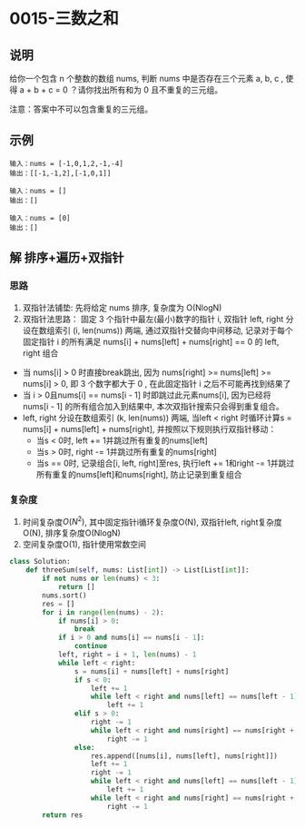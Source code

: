 # 0015-三数之和

## 说明
给你一个包含 n 个整数的数组 nums, 判断 nums 中是否存在三个元素 a, b, c , 使得 a + b + c = 0 ？请你找出所有和为 0 且不重复的三元组。

注意：答案中不可以包含重复的三元组。

## 示例
```
输入：nums = [-1,0,1,2,-1,-4]
输出：[[-1,-1,2],[-1,0,1]]

输入：nums = []
输出：[]

输入：nums = [0]
输出：[]
```

## 解 排序+遍历+双指针

### 思路
1. 双指针法铺垫: 先将给定 nums 排序, 复杂度为 O(NlogN)
2. 双指针法思路： 固定 3 个指针中最左(最小)数字的指针 i, 双指针 left, right 分设在数组索引 (i, len(nums)) 两端, 通过双指针交替向中间移动, 记录对于每个固定指针 i 的所有满足 nums[i] + nums[left] + nums[right] == 0 的 left, right 组合
- 当 nums[i] > 0 时直接break跳出, 因为 nums[right] >= nums[left] >= nums[i] > 0, 即 3 个数字都大于 0 , 在此固定指针 i 之后不可能再找到结果了
- 当 i > 0且nums[i] == nums[i - 1] 时即跳过此元素nums[i], 因为已经将 nums[i - 1] 的所有组合加入到结果中, 本次双指针搜索只会得到重复组合。
- left, right 分设在数组索引 (k, len(nums)) 两端, 当left < right 时循环计算s = nums[i] + nums[left] + nums[right], 并按照以下规则执行双指针移动：
  - 当s < 0时, left += 1并跳过所有重复的nums[left]
  - 当s > 0时, right -= 1并跳过所有重复的nums[right]
  - 当s == 0时, 记录组合[i, left, right]至res, 执行left += 1和right -= 1并跳过所有重复的nums[left]和nums[right], 防止记录到重复组合

### 复杂度
1. 时间复杂度$O(N ^ 2)$, 其中固定指针i循环复杂度O(N), 双指针left, right复杂度O(N), 排序复杂度O(NlogN)
2. 空间复杂度O(1), 指针使用常数空间

```python
class Solution:
    def threeSum(self, nums: List[int]) -> List[List[int]]:
        if not nums or len(nums) < 3:
            return []
        nums.sort()
        res = []
        for i in range(len(nums) - 2):
            if nums[i] > 0:
                break
            if i > 0 and nums[i] == nums[i - 1]:
                continue
            left, right = i + 1, len(nums) - 1
            while left < right:
                s = nums[i] + nums[left] + nums[right]
                if s < 0:
                    left += 1
                    while left < right and nums[left] == nums[left - 1]:
                        left += 1
                elif s > 0:
                    right -= 1
                    while left < right and nums[right] == nums[right + 1]:
                        right -= 1
                else:
                    res.append([nums[i], nums[left], nums[right]])
                    left += 1
                    right -= 1
                    while left < right and nums[left] == nums[left - 1]:
                        left += 1
                    while left < right and nums[right] == nums[right + 1]:
                        right -= 1
        return res
```